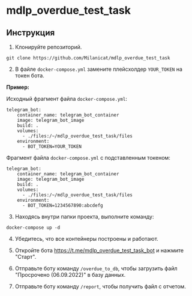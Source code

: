 # mdlp_overdue_test_task

## Инструкция

1. Клонируйте репозиторий.
```
git clone https://github.com/Milanicat/mdlp_overdue_test_task
```

2. В файле `docker-compose.yml` замените плейсхолдер `YOUR_TOKEN` на токен бота.

**Пример:**

Исходный фрагмент файла `docker-compose.yml`:
```
telegram_bot:
    container_name: telegram_bot_container
    image: telegram_bot_image
    build: .
    volumes:
      - ./files:/~/mdlp_overdue_test_task/files
    environment:
      - BOT_TOKEN=YOUR_TOKEN
```

Фрагмент файла `docker-compose.yml` с подставленным токеном:
```
telegram_bot:
    container_name: telegram_bot_container
    image: telegram_bot_image
    build: .
    volumes:
      - ./files:/~/mdlp_overdue_test_task/files
    environment:
      - BOT_TOKEN=1234567890:abcdefg
```

3. Находясь внутри папки проекта, выполните команду:
```
docker-compose up -d
```

4. Убедитесь, что все контейнеры построены и работают.

5. Откройте бота https://t.me/mdlp_overdue_test_task_bot и нажмите "Старт".

6. Отправьте боту команду `/overdue_to_db`, чтобы загрузить файл "Просрочено (06.09.2022)" в базу данных.

7. Отправьте боту команду `/report`, чтобы получить файл с отчетом.


